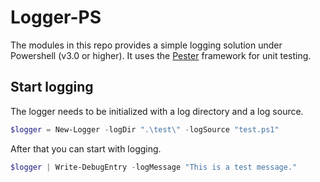 # Logger-PS
The modules in this repo provides a simple logging solution under Powershell (v3.0 or higher).
It uses the [Pester](https://github.com/pester/Pester) framework for unit testing.

## Start logging
The logger needs to be initialized with a log directory and a log source.
```PowerShell
$logger = New-Logger -logDir ".\test\" -logSource "test.ps1"
```

After that you can start with logging.
```PowerShell
$logger | Write-DebugEntry -logMessage "This is a test message."
```
